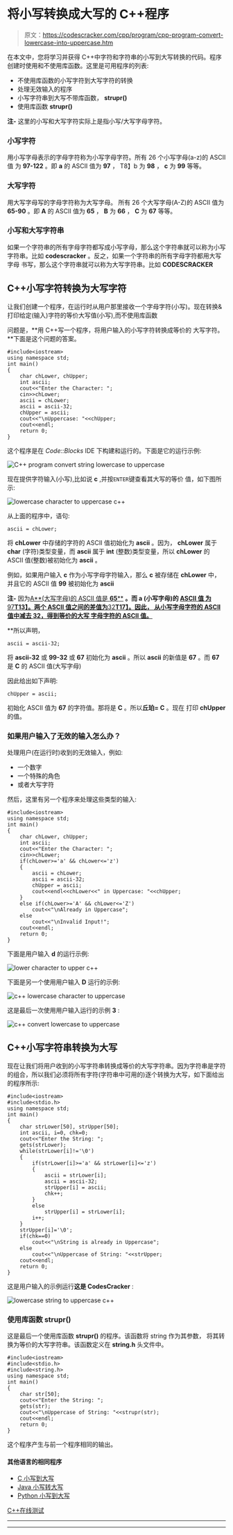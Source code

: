 # 将小写转换成大写的 C++程序

> 原文：<https://codescracker.com/cpp/program/cpp-program-convert-lowercase-into-uppercase.htm>

在本文中，您将学习并获得 C++中字符和字符串的小写到大写转换的代码。程序创建时使用和不使用库函数。这里是可用程序的列表:

*   不使用库函数的小写字符到大写字符的转换
*   处理无效输入的程序
*   小写字符串到大写不带库函数， **strupr()**
*   使用库函数 **strupr()**

**注-** 这里的小写和大写字符实际上是指小写/大写字母字符。

### 小写字符

用小写字母表示的字母字符称为小写字母字符。所有 26 个小写字母(a-z)的 ASCII 值 为 **97-122** 。即 **a** 的 ASCII 值为 **97** ， T8】b 为 **98** ， **c** 为 **99** 等等。

### 大写字符

用大写字母写的字母字符称为大写字母。 所有 26 个大写字母(A-Z)的 ASCII 值为 **65-90** 。即 **A** 的 ASCII 值为 **65** ， **B** 为 **66** ， **C** 为 **67** 等等。

### 小写和大写字符串

如果一个字符串的所有字母字符都写成小写字母，那么这个字符串就可以称为小写字符串。比如 **codescracker** 。反之，如果一个字符串的所有字母字符都用大写字母 书写，那么这个字符串就可以称为大写字符串。比如 **CODESCRACKER**

## C++小写字符转换为大写字符

让我们创建一个程序，在运行时从用户那里接收一个字母字符(小写)。现在转换&打印给定(输入)字符的等价大写值(小写),而不使用库函数

问题是，**用 C++写一个程序，将用户输入的小写字符转换成等价的 大写字符。**下面是这个问题的答案。

```
#include<iostream>
using namespace std;
int main()
{
    char chLower, chUpper;
    int ascii;
    cout<<"Enter the Character: ";
    cin>>chLower;
    ascii = chLower;
    ascii = ascii-32;
    chUpper = ascii;
    cout<<"\nUppercase: "<<chUpper;
    cout<<endl;
    return 0;
}
```

这个程序是在 *Code::Blocks* IDE 下构建和运行的。下面是它的运行示例:

![C++ program convert string lowercase to uppercase](img/5810f3a542613487bc3fda7834049caa.png)

现在提供字符输入(小写),比如说 **c** ,并按`ENTER`键查看其大写的等价 值，如下图所示:

![lowercase character to uppercase c++](img/bcb55404a0f65fd3a228ac85fa0f6a85.png)

从上面的程序中，语句:

```
ascii = chLower;
```

将 **chLower** 中存储的字符的 ASCII 值初始化为 **ascii** 。因为， **chLower** 属于 **char** (字符)类型变量，而 **ascii** 属于 **int** (整数)类型变量，所以 **chLower** 的 ASCII 值(整数)被初始化为 **ascii** 。

例如，如果用户输入 **c** 作为小写字母字符输入，那么 **c** 被存储在 **chLower** 中，并且它的 ASCII 值 **99** 被初始化为 **ascii**

**注-** 因为<u>A**(大写字母)的 ASCII 值是 **65****</u> **。而 **a** (小写字母)的 <u>ASCII 值 为**97**T13】。两个 ASCII 值之间的<u>差值为**32**T17】。因此， <u>从小写字母字符的 ASCII 值中减去 32，得到等价的大写 字母字符的 ASCII 值</u>。</u></u>**

 **所以声明，

```
ascii = ascii-32;
```

将 **ascii-32** 或 **99-32** 或 **67** 初始化为 **ascii** 。所以 **ascii** 的新值是 **67** 。而 **67** 是 **C** 的 ASCII 值(大写字母)

因此给出如下声明:

```
chUpper = ascii;
```

初始化 ASCII 值为 **67** 的字符值。那将是 **C** 。所以**丘珀= C** 。现在 打印 **chUpper** 的值。

### 如果用户输入了无效的输入怎么办？

处理用户(在运行时)收到的无效输入，例如:

*   一个数字
*   一个特殊的角色
*   或者大写字符

然后，这里有另一个程序来处理这些类型的输入:

```
#include<iostream>
using namespace std;
int main()
{
    char chLower, chUpper;
    int ascii;
    cout<<"Enter the Character: ";
    cin>>chLower;
    if(chLower>='a' && chLower<='z')
    {
        ascii = chLower;
        ascii = ascii-32;
        chUpper = ascii;
        cout<<endl<<chLower<<" in Uppercase: "<<chUpper;
    }
    else if(chLower>='A' && chLower<='Z')
        cout<<"\nAlready in Uppercase";
    else
        cout<<"\nInvalid Input!";
    cout<<endl;
    return 0;
}
```

下面是用户输入 **d** 的运行示例:

![lower character to upper c++](img/9ace5007deb9f05c65cf5a117b90fee5.png)

下面是另一个使用用户输入 **D** 运行的示例:

![c++ lowercase character to uppercase](img/355c0df8ce2937d0ae0b54f43d44233d.png)

这是最后一次使用用户输入运行的示例 **3** :

![c++ convert lowercase to uppercase](img/88832f3cd4c0c57c48114d6ca8ceb057.png)

## C++小写字符串转换为大写

现在让我们将用户收到的小写字符串转换成等价的大写字符串。因为字符串是字符的组合，所以我们必须将所有字符(字符串中可用的)逐个转换为大写，如下面给出的程序所示:

```
#include<iostream>
#include<stdio.h>
using namespace std;
int main()
{
    char strLower[50], strUpper[50];
    int ascii, i=0, chk=0;
    cout<<"Enter the String: ";
    gets(strLower);
    while(strLower[i]!='\0')
    {
        if(strLower[i]>='a' && strLower[i]<='z')
        {
            ascii = strLower[i];
            ascii = ascii-32;
            strUpper[i] = ascii;
            chk++;
        }
        else
            strUpper[i] = strLower[i];
        i++;
    }
    strUpper[i]='\0';
    if(chk==0)
        cout<<"\nString is already in Uppercase";
    else
        cout<<"\nUppercase of String: "<<strUpper;
    cout<<endl;
    return 0;
}
```

这是用户输入的示例运行**这是 CodesCracker** :

![lowercase string to uppercase c++](img/d6ddb60f1b32e5ac2c06133892b228c2.png)

### 使用库函数 strupr()

这是最后一个使用库函数 **strupr()** 的程序。该函数将 string 作为其参数， 将其转换为等价的大写字符串。该函数定义在 **string.h** 头文件中。

```
#include<iostream>
#include<stdio.h>
#include<string.h>
using namespace std;
int main()
{
    char str[50];
    cout<<"Enter the String: ";
    gets(str);
    cout<<"\nUppercase of String: "<<strupr(str);
    cout<<endl;
    return 0;
}
```

这个程序产生与前一个程序相同的输出。

#### 其他语言的相同程序

*   [C 小写到大写](/c/program/c-program-convert-lowercase-into-uppercase.htm)
*   [Java 小写转大写](/java/program/java-program-convert-lowercase-to-uppercase.htm)
*   [Python 小写到大写](/python/program/python-program-convert-lowercase-to-uppercase.htm)

[C++在线测试](/exam/showtest.php?subid=3)

* * *

* * ***